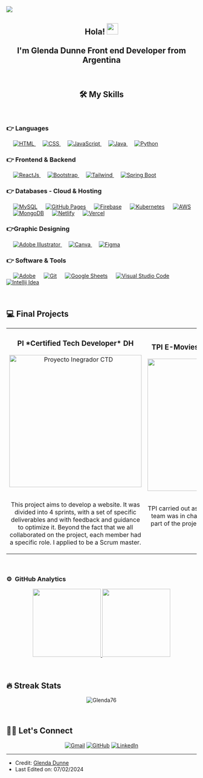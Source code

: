 <img src="https://github.com/Glenda76/Glenda76/assets/72517062/7365a713-0751-49d9-b31f-7f28d550c831"/>

<div align="center">
<h2 align="center">Hola! <img width="30px" src="https://raw.githubusercontent.com/iampavangandhi/iampavangandhi/master/gifs/Hi.gif"/> <br> <br> I'm Glenda Dunne Front end Developer from Argentina</h2>
</div>  
<br/>

## <h2 align="center" color="gray">🛠️ My Skills</h2><br>


### 👉 Languages
<p align="left"> 
  &emsp;
  <a href="#" target="_blank"><img alt="HTML" src="https://img.shields.io/badge/html-orange?style=flat-square&logo=HTML5&logoColor=white"/>
  </a>
  &emsp;
  <a href="#" target="_blank"><img alt="CSS" src="https://img.shields.io/badge/CSS-blue?style=flat-square&logo=CSS3"/>
  </a>
  &emsp;
  <a href="https://developer.mozilla.org/en-US/docs/Web/JavaScript" target="_blank"> 
     <img alt="JavaScript" src="https://img.shields.io/badge/JavaScript%20-%23F7DF1E.svg?logo=javascript&logoColor=black"/>
   </a>
  &emsp;
  <a href="https://www.java.com" target="_blank"> 
    <img alt="Java" src="https://img.shields.io/badge/Java-%23007396.svg?logo=java&logoColor=white"/>
  </a>
  &emsp;
   <a href="https://www.python.org" target="_blank">
    <img alt="Python" src="https://img.shields.io/badge/Python%20-%2314354C.svg?logo=python&logoColor=white"/>
  </a>
</p>


	
### 👉 Frontend & Backend
<p align="left"> 
  &emsp; 
  <a href="https://www.w3.org/html/" target="_blank"> 
   <img alt="ReactJs" src="https://img.shields.io/badge/ReactJs-045FB4?style=flat-square&logo=React&logoColor=white"/>
  </a>   
  &emsp;
  <a href="#" target="_blank">
    <img alt="Bootstrap" src="https://img.shields.io/badge/Bootstrap-8a2be2?style=flat-square&logo=Bootstrap&logoColor=white"/>
  </a> 
   &emsp;
  <a href="https://tailwindui.com/" target="_blank"> 
    <img alt="Tailwind" src="https://img.shields.io/badge/Tailwindcss-blue?style=flat-square&logo=Tailwindcss&logoColor=white"/>
  </a>
   &emsp;
  <a href="https://tailwindui.com/" target="_blank"> 
    <img alt="Spring Boot" src="https://img.shields.io/badge/Spring%20Boot-088A29?style=flat-square&logo=Spring%20Boot&logoColor=white"/>
  </a>
</p>


### 👉 Databases - Cloud & Hosting
<p align="left">
  &emsp;
    <a href="https://www.mysql.com/"><img alt="MySQL" src="https://img.shields.io/badge/MySQL-%2300f.svg?style=flat&llogo=mysql&logoColor=white"/></a>
   &emsp;
    <a href="https://www.github.com"><img alt="GitHub Pages" src="https://img.shields.io/badge/GitHub%20Pages-%23327FC7.svg?style=flat&llogo=github&logoColor=white"/></a>
  &emsp;
    <a href="https://firebase.google.com/"><img alt="Firebase" src ="https://img.shields.io/badge/Firebase-%23316192.svg?logo=firebase&logoColor=white"/></a>
 &emsp;
    <a href="#"><img alt="Kubernetes" src ="https://img.shields.io/badge/Kubernetes-blue?style=flat-square&logo=Kubernetes&logoColor=white"/></a>
 &emsp;
    <a href="#"><img alt="AWS" src ="https://img.shields.io/badge/AWS-gray?style=flat-square&logo=Amazon%20Web%20Services&logoColor=white"/></a>
 &emsp;
    <a href="#"><img alt="MongoDB" src ="https://img.shields.io/badge/MongoDB-8a2be2?style=flat-square&logo=mongoDB&logoColor=white"/></a>
 &emsp;
    <a href="#"><img alt="Netlify" src ="https://img.shields.io/badge/Netlify-blue?style=flat-square&logo=Netlify&logoColor=white"/></a>
  &emsp;
    <a href="#"><img alt="Vercel" src ="https://img.shields.io/badge/Vercel-gray?style=flat-square&logo=Vercel&logoColor=white"/></a>
 </p>
  
### 👉Graphic Designing
<p align="left">
  &emsp;
   <a href="https://www.adobe.com/in/products/illustrator.html" target="_blank"> 
    <img alt="Adobe Illustrator" src="https://img.shields.io/badge/Adobe Illustrator-%23FF9A00.svg?style=flat&logo=adobeillustrator&logoColor=white"/>
   </a> 
   &emsp;
   <a href="#">
     <img alt="Canva" src="https://img.shields.io/badge/Canva-%2300C4CC.svg?style=flat&logo=Canva&logoColor=white"/>
   </a>
  &emsp;
   <a href="#">
     <img alt="Figma" src="https://img.shields.io/badge/Figma-gray?style=flat-square&logo=Figma&logoColor=white"/>
   </a>
 </p>

 ### 👉 Software & Tools
 
<p>
  &emsp;
    <a href="#"><img alt="Adobe" src="https://img.shields.io/badge/Adobe%20-%23FF0000.svg?logo=adobe&logoColor=white"/></a>
  &emsp;
    <a href="#"><img alt="Git" src="https://img.shields.io/badge/Git%20-%23F05033.svg?logo=git&logoColor=white"/></a>
 &emsp;
    <a href="#"><img alt="Google Sheets" src="https://img.shields.io/badge/Google%20Sheets%20-%2334A853.svg?logo=google%20sheets&logoColor=white"/></a>
  &emsp;
    <a href="#"><img alt="Visual Studio Code" src="https://img.shields.io/badge/Visual%20Studio%20Code-0078d7.svg?logo=visual-studio-code&logoColor=white"/></a>
 &emsp;
    <a href="#"><img alt="Intellij Idea" src="https://img.shields.io/badge/Intellij%20idea-gray?style=flat-square&logo=Intellij%20idea"/></a></p>
   <br/>



## 💻 Final Projects

<table>
<tr>
  
 <td width="50%">
<h3 align="center">PI *Certified Tech Developer* DH</h3>
<div align="center">    
<a href="https://github.com/DevilBatx/Proyecto_Integrador_Equipo5" target="_blank"><img src="https://github.com/Glenda76/Glenda76/assets/72517062/f07e8f25-b5c0-4bcc-9c4c-fe3fe54e1680" width="350" alt="Proyecto Inegrador CTD"/></a>
</div><br>
<p align="center">This project aims to develop a website. It was divided into 4 sprints, with a set of specific deliverables and with feedback and guidance to optimize it.
Beyond the fact that we all collaborated on the project, each member had a specific role. I applied to be a Scrum master.</p>
</td> 

<td width="50%">
<h3 align="center">TPI E-Movies *React* Codo a Codo</h3>
<div align="center">
<a href="https://github.com/grupo6-react/22804-grupo6-infopeli" target="_blank"><img src="https://github.com/Glenda76/Glenda76/assets/72517062/09e7e155-ada0-4b87-9d61-1c87e0ff4503" width="350" alt="TPI info Pelis"/></a>
</div><br>
<p align="center">TPI carried out as a team, each member of the team was in charge of developing a specific part of the project, it was my turn to develop the cards.</p><br>
</td>

</tr>                                                        
</table>                                                                                 
<br/>



### ⚙️ &nbsp;GitHub Analytics

<p align="center">
<a href="https://github.com/Glenda76">
  <img height="180em" src="https://github-readme-stats-eight-theta.vercel.app/api?username=Glenda76&show_icons=true&theme=algolia&include_all_commits=true&count_private=true"/>
  <img height="180em" src="https://github-readme-stats-eight-theta.vercel.app/api/top-langs/?username=Glenda76&layout=compact&langs_count=8&theme=algolia"/>
</a>
</p><br/>

## 🔥 Streak Stats
<p align="center"><img src="https://github-readme-streak-stats.herokuapp.com/?user=Glenda76&theme=algolia" alt="Glenda76"  /></p><br/>




## 🙋‍♀️ Let's Connect 
<p align="center">
	<a href="mailto:grpunne@gmail.com"><img src="https://img.icons8.com/bubbles/50/000000/gmail.png" alt="Gmail"/></a>
	<a href="https://github.com/Glenda76"><img src="https://img.icons8.com/bubbles/50/000000/github.png" alt="GitHub"/></a>
	<a href="https://linkedin.com/in/glenda-dunne"><img src="https://img.icons8.com/bubbles/50/000000/linkedin.png" alt="LinkedIn"/></a>
</p>

<hr/>

* Credit: [Glenda Dunne](https://github.com/Glenda76)
* Last Edited on: 07/02/2024

